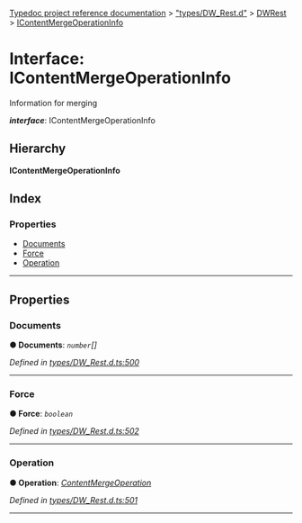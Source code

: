 [Typedoc project reference documentation](../README.md) > ["types/DW_Rest.d"](../modules/_types_dw_rest_d_.md) > [DWRest](../modules/_types_dw_rest_d_.dwrest.md) > [IContentMergeOperationInfo](../interfaces/_types_dw_rest_d_.dwrest.icontentmergeoperationinfo.md)

# Interface: IContentMergeOperationInfo

Information for merging

*__interface__*: IContentMergeOperationInfo

## Hierarchy

**IContentMergeOperationInfo**

## Index

### Properties

* [Documents](_types_dw_rest_d_.dwrest.icontentmergeoperationinfo.md#documents)
* [Force](_types_dw_rest_d_.dwrest.icontentmergeoperationinfo.md#force)
* [Operation](_types_dw_rest_d_.dwrest.icontentmergeoperationinfo.md#operation)

---

## Properties

<a id="documents"></a>

###  Documents

**● Documents**: *`number`[]*

*Defined in [types/DW_Rest.d.ts:500](https://github.com/DocuWare/REST-Sample-TS/blob/22cf36b/src/types/DW_Rest.d.ts#L500)*

___
<a id="force"></a>

###  Force

**● Force**: *`boolean`*

*Defined in [types/DW_Rest.d.ts:502](https://github.com/DocuWare/REST-Sample-TS/blob/22cf36b/src/types/DW_Rest.d.ts#L502)*

___
<a id="operation"></a>

###  Operation

**● Operation**: *[ContentMergeOperation](../enums/_types_dw_rest_d_.dwrest.contentmergeoperation.md)*

*Defined in [types/DW_Rest.d.ts:501](https://github.com/DocuWare/REST-Sample-TS/blob/22cf36b/src/types/DW_Rest.d.ts#L501)*

___

